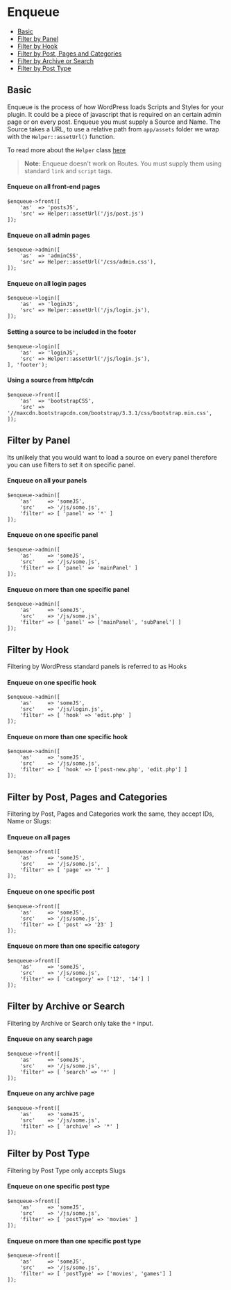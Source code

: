 # Enqueue

- [Basic](#basic)
- [Filter by Panel](#filter-panel)
- [Filter by Hook](#filter-hook)
- [Filter by Post, Pages and Categories](#filter-post)
- [Filter by Archive or Search](#filter-archive)
- [Filter by Post Type](#filter-post-type)

<a name="basic"></a>
## Basic

Enqueue is the process of how WordPress loads Scripts and Styles for your plugin. It could be a piece of javascript that is required on an certain admin page or on every post. Enqueue you must supply a Source and Name. The Source takes a URL, to use a relative path from `app/assets` folder we wrap with the `Helper::assetUrl()` function.

To read more about the `Helper` class [here](/$branch/hepler)

> **Note:**  Enqueue doesn't work on Routes. You must supply them using standard `link` and `script` tags.


#### Enqueue on all front-end pages

	$enqueue->front([
		'as'  => 'postsJS',
		'src' => Helper::assetUrl('/js/post.js')
	]);


#### Enqueue on all admin pages

	$enqueue->admin([
		'as'  => 'adminCSS',
		'src' => Helper::assetUrl('/css/admin.css'),
	]);

#### Enqueue on all login pages

	$enqueue->login([
		'as'  => 'loginJS',
		'src' => Helper::assetUrl('/js/login.js'),
	]);

#### Setting a source to be included in the footer

	$enqueue->login([
		'as'  => 'loginJS',
		'src' => Helper::assetUrl('/js/login.js'),
	], 'footer');

#### Using a source from http/cdn

	$enqueue->front([
		'as'  => 'bootstrapCSS',
		'src' => '//maxcdn.bootstrapcdn.com/bootstrap/3.3.1/css/bootstrap.min.css',
	]);



<a name="filter-panel"></a>
## Filter by Panel

Its unlikely that you would want to load a source on every panel therefore you can use filters to set it on specific panel.

#### Enqueue on all your panels

	$enqueue->admin([
		'as'     => 'someJS',
		'src'    => '/js/some.js',
		'filter' => [ 'panel' => '*' ]
	]);

#### Enqueue on one specific panel

	$enqueue->admin([
		'as'     => 'someJS',
		'src'    => '/js/some.js',
		'filter' => [ 'panel' => 'mainPanel' ]
	]);

#### Enqueue on more than one specific panel

	$enqueue->admin([
		'as'     => 'someJS',
		'src'    => '/js/some.js',
		'filter' => [ 'panel' => ['mainPanel', 'subPanel'] ]
	]);


<a name="filter-hook"></a>
## Filter by Hook

Filtering by WordPress standard panels is referred to as Hooks


#### Enqueue on one specific hook

	$enqueue->admin([
		'as'     => 'someJS',
		'src'    => '/js/login.js',
		'filter' => [ 'hook' => 'edit.php' ]
	]);

#### Enqueue on more than one specific hook

	$enqueue->admin([
		'as'     => 'someJS',
		'src'    => '/js/some.js',
		'filter' => [ 'hook' => ['post-new.php', 'edit.php'] ]
	]);


<a name="filter-post"></a>
## Filter by Post, Pages and Categories

Filtering by Post, Pages and Categories work the same, they accept IDs, Name or Slugs:


#### Enqueue on all pages

	$enqueue->front([
		'as'     => 'someJS',
		'src'    => '/js/some.js',
		'filter' => [ 'page' => '*' ]
	]);

#### Enqueue on one specific post

	$enqueue->front([
		'as'     => 'someJS',
		'src'    => '/js/some.js',
		'filter' => [ 'post' => '23' ]
	]);

#### Enqueue on more than one specific category

	$enqueue->front([
		'as'     => 'someJS',
		'src'    => '/js/some.js',
		'filter' => [ 'category' => ['12', '14'] ]
	]);

<a name="filter-archive"></a>
## Filter by Archive or Search

Filtering by Archive or Search only take the `*` input.

#### Enqueue on any search page

	$enqueue->front([
		'as'     => 'someJS',
		'src'    => '/js/some.js',
		'filter' => [ 'search' => '*' ]
	]);

#### Enqueue on any archive page

	$enqueue->front([
		'as'     => 'someJS',
		'src'    => '/js/some.js',
		'filter' => [ 'archive' => '*' ]
	]);

<a name="filter-post-type"></a>
## Filter by Post Type

Filtering by Post Type only accepts Slugs

#### Enqueue on one specific post type

	$enqueue->front([
		'as'     => 'someJS',
		'src'    => '/js/some.js',
		'filter' => [ 'postType' => 'movies' ]
	]);

#### Enqueue on more than one specific post type

	$enqueue->front([
		'as'     => 'someJS',
		'src'    => '/js/some.js',
		'filter' => [ 'postType' => ['movies', 'games'] ]
	]);
